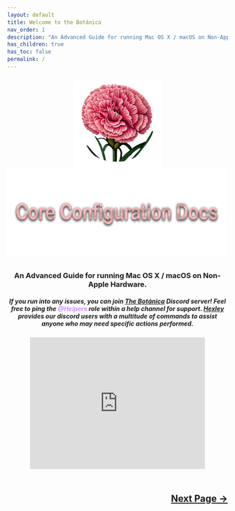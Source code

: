 ```yaml
---
layout: default
title: Welcome to the Botánica
nav_order: 1
description: "An Advanced Guide for running Mac OS X / macOS on Non-Apple Hardware."
has_children: true
has_toc: false
permalink: /
---
```


<style>
  .alignment_img {
    position: relative;
    top: +7px;
    left: 0px;
  }

  .alignment_img_alt {
    position: relative;
    bottom: +10px;
    left: -2px;
  }

  .tagline {
      text-align: center;
      top: -65px;
  }

  .welcome-text {
      text-align: center;
      top: -20px;
  }

  .help-text {
      text-align: center;
      top: -50px;
  }

  .requirements {
      text-align: center;
      top: -35px;
  }

  .support {
      text-align: center;
      top: -20px;
  }

  .next-button-container {
      text-align: right;
    }

  .next-button {
      top: 0px;
      bottom: 0px;
      left: 0px;
      right: 0px;
  }
</style>

<p align="center">
  <img src="./assets/CarnationsLogo.png" width="40%" height="40%" class="alignment_img">
</p>

<p align="center">
  <img width="650" height="200" src="./assets/CarnationsCCDHeader.png" class="alignment_img_alt">
</p>

<h3 class="tagline">An Advanced Guide for running Mac OS X / macOS on Non-Apple Hardware.</h3>
<h5 class="help-text">If you run into any issues, you can join <a href="https://discord.gg/eDptbT9NcV">The Botánica</a> Discord server! Feel free to ping the <span style="color: #d48dff;">@Helpers</span> role within a help channel for support. <a href="https://github.com/royalgraphx/Hexley">Hexley</a> provides our discord users with a multitude of commands to assist anyone who may need specific actions performed.</h5>
<div style="display: flex; justify-content: center; align-items: center;">
    <iframe src="https://discord.com/widget?id=1256314323240882236&theme=dark" width="400" height="300" allowtransparency="true" frameborder="0" sandbox="allow-popups allow-popups-to-escape-sandbox allow-same-origin allow-scripts"></iframe>
</div>

<h2 align="center">
  <br>
  <div class="next-button-container">
  <a class="next-button" href="docs/01-WelcomeArea/01-About.html">Next Page &rarr;</a>
  </div>
  <br>
</h2>
